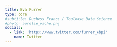 ```yaml
---
title: Eva Furrer
type: core
#subtitle: Duchess France / Toulouse Data Science
#photo: aurelie_vache.png
socials:
  - link: 'https://www.twitter.com/furrer_ebpi'
    name: Twitter
---
```


